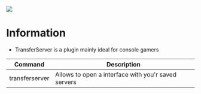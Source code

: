[![](https://poggit.pmmp.io/shield.state/TransferServer)](https://poggit.pmmp.io/p/TransferServer)

# Information
- TransferServer is a plugin mainly ideal for console gamers


| Command        | Description                                         |
|----------------|-----------------------------------------------------|
| transferserver | Allows to open a interface with you'r saved servers |
